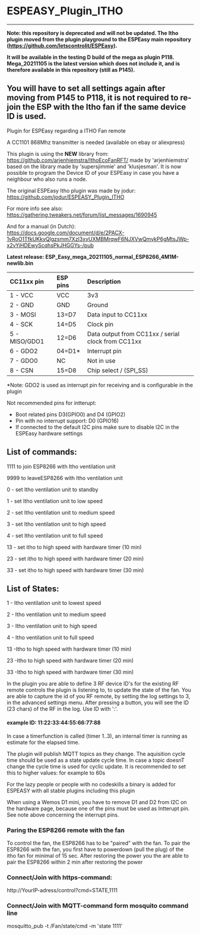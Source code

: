 # ESPEASY_Plugin_ITHO

---
**Note: this repository is deprecated and will not be updated. The Itho plugin moved from the plugin playground to the ESPEasy main repository (https://github.com/letscontrolit/ESPEasy).**

**It will be available in the testing D build of the mega as plugin P118. Mega_20211105 is the latest version which does not include it, and is therefore available in this repository (still as P145).**

**You will have to set all settings again after moving from P145 to P118, it is not required to re-join the ESP with the Itho fan if the same device ID is used.**
---

Plugin for ESPEasy regarding a ITHO Fan remote

A CC1101 868Mhz transmitter is needed (available on ebay or aliexpress)

This plugin is using the **NEW** library from: https://github.com/arjenhiemstra/IthoEcoFanRFT/
made by 'arjenhiemstra' based on the library made by 'supersjimmie' and 'klusjesman'.
It is now possible to program the Device ID of your ESPEasy in case you have a neighbour who also runs a node.

The original ESPEasy Itho plugin was made by jodur: https://github.com/jodur/ESPEASY_Plugin_ITHO

For more info see also: https://gathering.tweakers.net/forum/list_messages/1690945

And for a manual (in Dutch): https://docs.google.com/document/d/e/2PACX-1vRoO1TfkUKkyQlgzsmm7XzI3xyUXMBMrqwF6NJXVwQmykP6gMtsJWp-x2vYiHDEwyScqhsPkJHGGYs-/pub

**Latest release: ESP_Easy_mega_20211105_normal_ESP8266_4M1M-newlib.bin**

|CC11xx pin    |ESP pins|Description                                        |
|:-------------|:-------|:--------------------------------------------------|
|1 - VCC       |VCC     |3v3                                                |
|2 - GND       |GND     |Ground                                             |
|3 - MOSI      |13=D7   |Data input to CC11xx                               |  
|4 - SCK       |14=D5   |Clock pin                                          |
|5 - MISO/GDO1 |12=D6   |Data output from CC11xx / serial clock from CC11xx |
|6 - GDO2      |04=D1*  |Interrupt pin                                      |
|7 - GDO0      |NC      |Not in use                                         |
| 8 - CSN      |15=D8   |Chip select / (SPI_SS)                             |

*Note: GDO2 is used as interrupt pin for receiving and is configurable in the plugin

Not recommended pins for intterupt:
- Boot related pins D3(GPIO0) and D4 (GPIO2) 
- Pin with no interrupt support: D0 (GPIO16)
- If connected to the default I2C pins make sure to disable I2C in the ESPEasy hardware settings

## List of commands:

1111 to join ESP8266 with Itho ventilation unit

9999 to leaveESP8266 with Itho ventilation unit

0 - set Itho ventilation unit to standby

1 - set Itho ventilation unit to low speed

2 - set Itho ventilation unit to medium speed

3 - set Itho ventilation unit to high speed

4 - set Itho ventilation unit to full speed

13 - set itho to high speed with hardware timer (10 min)

23 - set itho to high speed with hardware timer (20 min)

33 - set itho to high speed with hardware timer (30 min)


## List of States:

1 - Itho ventilation unit to lowest speed

2 - Itho ventilation unit to medium speed

3 - Itho ventilation unit to high speed

4 - Itho ventilation unit to full speed

13 -Itho to high speed with hardware timer (10 min)

23 -Itho to high speed with hardware timer (20 min)

33 -Itho to high speed with hardware timer (30 min)

In the plugin you are able to define 3 RF device ID's for the existing RF remote controls the plugin is listening to, to update the state of the fan.
You are able to capture the id of you RF remote, by setting the log settings to 3, in the advanced settings menu. After pressing a button, you will see the ID (23 chars) of the RF in the log. Use ID with ':'. 
#### example ID: 11:22:33:44:55:66:77:88

In case a timerfunction is called (timer 1..3), an internal timer is running as estimate for the elapsed time.

The plugin will publish MQTT topics as they change. The aquisition cycle time should be used as a state update cycle time.
In case a topic doesnT change the cycle time is used for cyclic update. It is recommended to set this to higher values: for example to 60s

For the lazy people or people with no codeskills a binary is added for ESPEASY with all stable plugins including this plugin

When using a Wemos D1 mini, you have to remove D1 and D2 from I2C on the hardware page, because one of the pins must be used as Intterupt pin. See note above concerning the interrupt pins.

### Paring the ESP8266 remote with the fan

To control the fan, the ESP8266 has to be "paired" with the fan. To pair the ESP8266 with the fan, you first have to powerdown (pull the plug) of the itho fan for minimal of 15 sec. After restoring the power you the are able to pair the ESP8266 within 2 min after restoring the power

### Connect/Join with https-command:
http://YourIP-adress/control?cmd=STATE,1111

### Connect/Join with MQTT-command form mosquito command line
mosquitto_pub -t /Fan/state/cmd -m 'state 1111'

